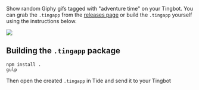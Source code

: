 Show random Giphy gifs tagged with "adventure time" on your Tingbot. You can grab the `.tingapp` from the [releases page](https://github.com/omgmog/tingbot-adventure-time-giphy/releases) or build the `.tingapp` yourself using the instructions below.

![](https://i.imgur.com/P5bdfn9.png)

## Building the `.tingapp` package

```
npm install .
gulp
```

Then open the created `.tingapp` in Tide and send it to your Tingbot
